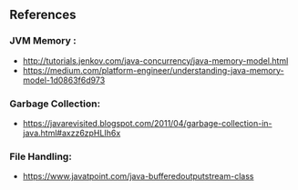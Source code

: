 ## References

### JVM Memory : 
* http://tutorials.jenkov.com/java-concurrency/java-memory-model.html
* https://medium.com/platform-engineer/understanding-java-memory-model-1d0863f6d973

### Garbage Collection: 
* https://javarevisited.blogspot.com/2011/04/garbage-collection-in-java.html#axzz6zpHLIh6x

### File Handling: 
* https://www.javatpoint.com/java-bufferedoutputstream-class